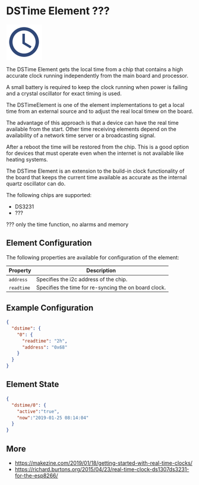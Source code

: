# DSTime Element ???

<div class="excerpt">
  <img src="/i/dstime.svg">
  <p>The DSTime Element gets the local time from a chip that contains a high accurate clock running independently from the main board and processor.</p>
</div>

A small battery is required to keep the clock running when power is failing and a crystal oscillator for exact timing is used.

The DSTimeElement is one of the element implementations to get a local time from an external source and to adjust the real local timew on the board.

The advantage of this approach is that a device can have the real time available from the start. Other time receiving elements depend on the availability of a network time server or a broadcasting signal.

After a reboot the time will be restored from the chip. This is a good option for devices that must operate even when the internet is not available like heating systems.

The DSTime Element is an extension to the build-in clock functionality of the board that keeps the current time available as accurate as the internal quartz oscillator can do.

The following chips are supported:

* DS3231
* ???

??? only the time function, no alarms and memory

## Element Configuration

The following properties are available for configuration of the element:

| Property   | Description                                           |
| ---------- | ----------------------------------------------------- |
| `address`  | Specifies the i2c address of the chip.                |
| `readtime` | Specifies the time for re-syncing the on board clock. |


## Example Configuration

```JSON
{
  "dstime": {
    "0": {
      "readtime": "2h",
      "address": "0x68"
    }
  }
}
```

## Element State


```JSON
{
  "dstime/0": {
    "active":"true",
    "now":"2019-01-25 08:14:04"
  }
}
```



## More
* <https://makezine.com/2019/01/18/getting-started-with-real-time-clocks/>
* <https://richard.burtons.org/2015/04/23/real-time-clock-ds1307ds3231-for-the-esp8266/>